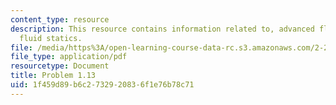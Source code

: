 ```yaml
---
content_type: resource
description: This resource contains information related to, advanced fluid mechanics,
  fluid statics.
file: /media/https%3A/open-learning-course-data-rc.s3.amazonaws.com/2-25-advanced-fluid-mechanics-fall-2013/1f459d89b6c2732920836f1e76b78c71_MIT2_25F13_Shapi1.13_Probl.pdf
file_type: application/pdf
resourcetype: Document
title: Problem 1.13
uid: 1f459d89-b6c2-7329-2083-6f1e76b78c71
---
```

